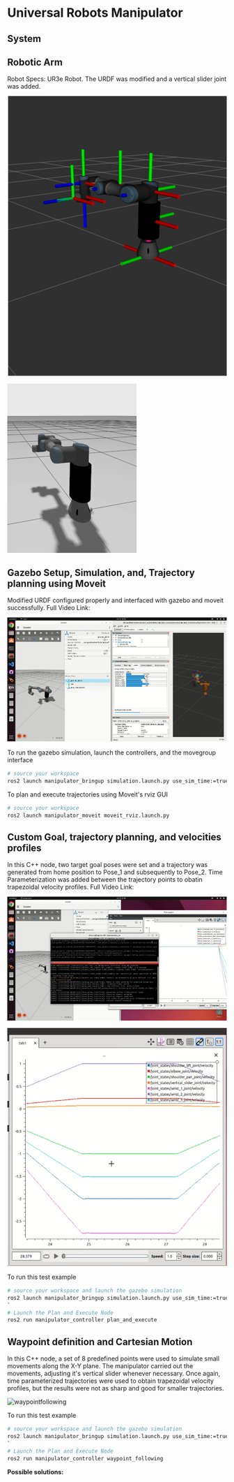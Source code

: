 # Universal Robots Manipulator

## System

## Robotic Arm

Robot Specs: UR3e Robot. The URDF was modified and a vertical slider joint was added.

![link_rviz](media/photos/link_rviz.png)


![link_gazebo](media/photos/link_gazebo.png)


## Gazebo Setup, Simulation, and, Trajectory planning using Moveit

Modified URDF configured properly and interfaced with gazebo and moveit successfully.
Full Video Link: 

![moveit_planning](media/gifs/robot_setup_and_planning_moveit_gui.gif)


To run the gazebo simulation, launch the controllers, and the movegroup interface
```bash
# source your workspace
ros2 launch manipulator_bringup simulation.launch.py use_sim_time:=true
```

To plan and execute trajectories using Moveit's rviz GUI
```bash
# source your workspace
ros2 launch manipulator_moveit moveit_rviz.launch.py
```

## Custom Goal, trajectory planning, and velocities profiles

In this C++ node, two target goal poses were set and a trajectory was generated from home position to Pose_1 and subsequently to Pose_2. Time Parameterization was added between the trajectory points to obatin trapezoidal velocity profiles.
Full Video Link:

![planning_and_execution](media/gifs/trapezoidal_velocities_goal_planning_execution.gif)

![velocity_profile_1](media/photos/trapezoidal_profile_1.png)


To run this test example
```bash
# source your workspace and launch the gazebo simulation
ros2 launch manipulator_bringup simulation.launch.py use_sim_time:=true
`
# Launch the Plan and Execute Node
ros2 run manipulator_controller plan_and_execute
``` 

## Waypoint definition and Cartesian Motion

In this C++ node, a set of 8 predefined points were used to simulate small movements along the X-Y plane. The manipulator carried out the movements, adjusting it's vertical slider whenever necessary. Once again, time parameterized trajectories were used to obtain trapezoidal velocity profiles, but the results were not as sharp and good for smaller trajectories.

![waypointfollowing](media/gifs/velocity_profiles_cartesian_points.gif)


To run this test example
```bash
# source your workspace and launch the gazebo simulation
ros2 launch manipulator_bringup simulation.launch.py use_sim_time:=true
`
# Launch the Plan and Execute Node
ros2 run manipulator_controller waypoint_following
``` 

**Possible solutions:**




 
